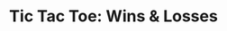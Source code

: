 ---
title: 'Tic Tac Toe: Wins & Losses'
api:
  file: scyted-tv-api.json
  operationId: get_loydshelpergamestic-tac-toewins1{userId}
deprecated: false
hidden: false
metadata:
  robots: index
---